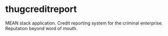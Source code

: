 # thugcreditreport
MEAN stack application. Credit reporting system for the criminal enterprise. Reputation beyond word of mouth.
